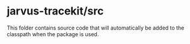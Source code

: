 # jarvus-tracekit/src

This folder contains source code that will automatically be added to the classpath when
the package is used.
